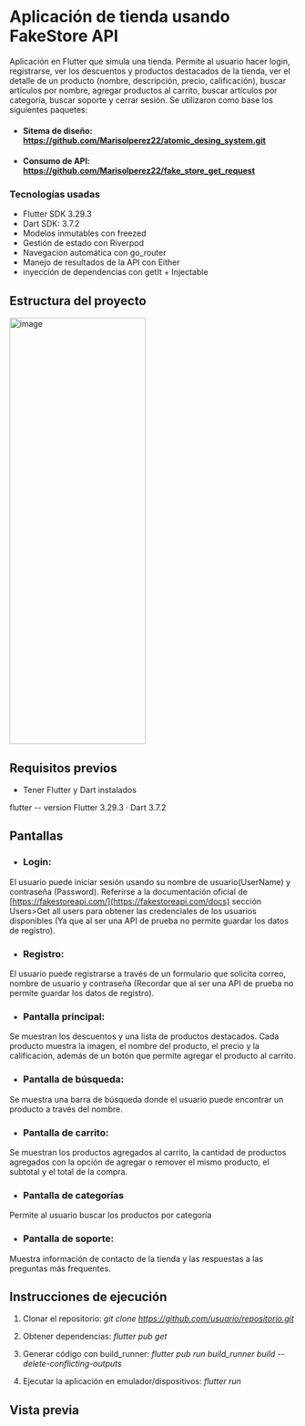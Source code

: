 # Aplicación de tienda usando FakeStore API

Aplicación en Flutter que simula una tienda. Permite al usuario hacer login, registrarse, ver los descuentos y productos destacados de la tienda, ver el detalle de un producto (nombre, descripción, precio, calificación), buscar artículos por nombre, agregar productos al carrito, buscar artículos por categoría, buscar soporte y cerrar sesión. 
Se utilizaron como base los siguientes paquetes:

- #### Sitema de diseño: https://github.com/Marisolperez22/atomic_desing_system.git
- #### Consumo de API: https://github.com/Marisolperez22/fake_store_get_request

### Tecnologías usadas
- Flutter SDK 3.29.3
- Dart SDK: 3.7.2
- Modelos inmutables con freezed
- Gestión de estado con Riverpod
- Navegación automática con go_router
- Manejo de resultados de la API con Either
- inyección de dependencias con getIt + Injectable

 ## Estructura del proyecto
 <img width="239" height="749" alt="image" src="https://github.com/user-attachments/assets/5176313c-4d78-4263-a233-8163557bb73c" />

 ## Requisitos previos
 - Tener Flutter y Dart instalados
   
 flutter -- version
 Flutter 3.29.3 · Dart 3.7.2

 ## Pantallas
 - ### Login:
El usuario puede iniciar sesión usando su nombre de usuario(UserName) y contraseña (Password). Referirse a la documentación oficial de [https://fakestoreapi.com/](https://fakestoreapi.com/docs) sección Users>Get all users para obtener las credenciales de los usuarios disponibles (Ya que al ser una API de prueba no permite guardar los datos de registro).
   
 - ### Registro:
El usuario puede registrarse a través de un formulario que solicita correo, nombre de usuario y contraseña (Recordar que al ser una API de prueba no permite guardar los datos de registro).

 - ### Pantalla principal:
Se muestran los descuentos y una lista de productos destacados. Cada producto muestra la imagen, el nombre del producto, el precio y la calificación, además de un botón que permite agregar el producto al carrito.

 - ### Pantalla de búsqueda:
Se muestra una barra de búsqueda donde el usuario puede encontrar un producto a través del nombre.

 - ### Pantalla de carrito:
Se muestran los productos agregados al carrito, la cantidad de productos agregados con la opción de agregar o remover el mismo producto, el subtotal y el total de la compra.

 - ### Pantalla de categorías
Permite al usuario buscar los productos por categoría

 - ### Pantalla de soporte:
Muestra información de contacto de la tienda y las respuestas a las preguntas más frequentes.


## Instrucciones de ejecución
1. Clonar el repositorio: 
   *git clone https://github.com/usuario/repositorio.git*

2. Obtener dependencias: 
   *flutter pub get*

3. Generar código con build_runner: 
   *flutter pub run build_runner build --delete-conflicting-outputs*

4. Ejecutar la aplicación en emulador/dispositivos: 
   *flutter run*

## Vista previa

